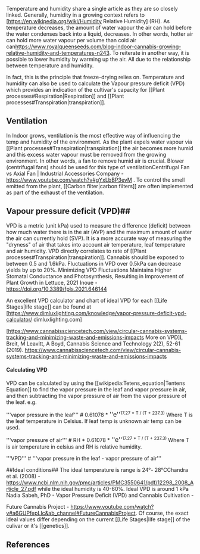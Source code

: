Temperature and humidity share a single article as they are so closely linked. Generally, humidity in a growing context refers to [https://en.wikipedia.org/wiki/Humidity Relative Humidity] (RH). As temperature decreases, the amount of water vapour the air can hold before the water condenses back into a liquid, decreases. In other words, hotter air can hold more water vapour per volume than cold air can<ref>https://www.royalqueenseeds.com/blog-indoor-cannabis-growing-relative-humidity-and-temperatures-n243</ref>. To reiterate in another way, it is possible to lower humidity by warming up the air. All due to the relationship between temperature and humidity.

In fact, this is the principle that freeze-drying relies on. Temperature and humidity can also be used to calculate the Vapour pressure deficit (VPD) which provides an indication of the cultivar's capacity for [[Plant processes#Respiration|Respiration]] and [[Plant processes#Transpiration|transpiration]].

## Ventilation ##
In Indoor grows, ventilation is the most effective way of influencing the temp and humidity of the environment. As the plant expels water vapour via [[Plant processes#Transpiration|transpiration]] the air becomes more humid and this excess water vapour must be removed from the growing environment. In other words, a fan to remove humid air is crucial. Blower (centrifugal fans) should be used for this type of ventilation<ref>Centrifugal Fan vs Axial Fan | Industrial Accessories Company - https://www.youtube.com/watch?v#gYxLbBP3evM </ref>. To control the smell emitted from the plant, [[Carbon filter|carbon filters]] are often implemented as part of the exhaust of the ventilation.

## Vapour pressure deficit (VPD)##
VPD is a metric (unit kPa) used to measure the difference (deficit) between how much water there is in the air (AVP) and the maximum amount of water the air can currently hold (SVP). It is a more accurate way of measuring the "dryness" of air that takes into account air temperature, leaf temperature and air humidity. VPD directly correlates to rate of [[Plant processes#Transpiration|transpiration]]. Cannabis should be exposed to between 0.5 and 1.6kPa. Fluctuations in VPD over 0.5kPa can decrease yields by up to 20%. <ref>Minimizing VPD Fluctuations Maintains Higher Stomatal Conductance and Photosynthesis, Resulting in Improvement of Plant Growth in Lettuce, 2021 Inoue - https://doi.org/10.3389/fpls.2021.646144</ref>

An excellent VPD calculator and chart of ideal VPD for each [[Life Stages|life stage]] can be found at [https://www.dimluxlighting.com/knowledge/vapor-pressure-deficit-vpd-calculator/ dimluxlighting.com]

[https://www.cannabissciencetech.com/view/circular-cannabis-systems-tracking-and-minimizing-waste-and-emissions-impacts More on VPD]<ref>L Breit, M Leavitt, A Boyd, Cannabis Science and Technology 2(2), 52-61 (2019). https://www.cannabissciencetech.com/view/circular-cannabis-systems-tracking-and-minimizing-waste-and-emissions-impacts</ref>

#### Calculating VPD ####
VPD can be calculated by using the [[wikipedia:Tetens_equation|Tentens Equation]] to find the vapor pressure in the leaf and vapor pressure in air, and then subtracting the vapor pressure of air from the vapor pressure of the leaf. e.g.

'''vapor pressure in the leaf''' # 0.61078 * <big>''e''</big><sup>17.27 * T / (T + 237.3)</sup>      Where T is the leaf temperature in Celsius. If leaf temp is unknown air temp can be used.

'''vapor pressure of air''' # RH * 0.61078 * <big>''e''</big><sup>17.27 * T / (T + 237.3)</sup>    Where T is air temperature in celsius and RH is relative humidity.

'''VPD''' # '''vapor pressure in the leaf - vapor pressure of air'''

##Ideal conditions##
The ideal temperature is range is 24°- 28°C<ref>Chandra et al. (2008) - https://www.ncbi.nlm.nih.gov/pmc/articles/PMC3550641/pdf/12298_2008_Article_27.pdf</ref> while the ideal humidity is 40-60%. Ideal VPD is around 1 kPa <ref>Nadia Sabeh​​, PhD - Vapor Pressure Deficit (VPD) and Cannabis Cultivation -

Future Cannabis Project - https://www.youtube.com/watch?v#a6GUPfepLIc&ab_channel#FutureCannabisProject</ref>. Of course, the exact ideal values differ depending on the current [[Life Stages|life stage]] of the culivar or it's [[genetics]].

## References ##
<references/>